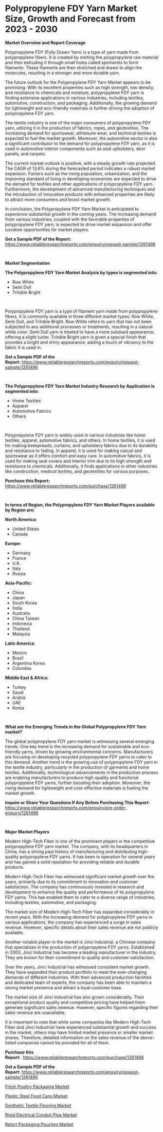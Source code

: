 <p><h1>Polypropylene FDY Yarn Market Size, Growth and Forecast from 2023 - 2030</h1></p><p><strong>Market Overview and Report Coverage</strong></p>
<p><p>Polypropylene FDY (Fully Drawn Yarn) is a type of yarn made from polypropylene fibers. It is created by melting the polypropylene raw material and then extruding it through small holes called spinnerets to form filaments. These filaments are then stretched and drawn to align the molecules, resulting in a stronger and more durable yarn.</p><p>The future outlook for the Polypropylene FDY Yarn Market appears to be promising. With its excellent properties such as high strength, low density, and resistance to chemicals and moisture, polypropylene FDY yarn is finding extensive applications in various industries, including textiles, automotive, construction, and packaging. Additionally, the growing demand for lightweight and eco-friendly materials is further driving the adoption of polypropylene FDY yarn.</p><p>The textile industry is one of the major consumers of polypropylene FDY yarn, utilizing it in the production of fabrics, ropes, and geotextiles. The increasing demand for sportswear, athleisure wear, and technical textiles is expected to fuel the market growth. Moreover, the automotive sector is also a significant contributor to the demand for polypropylene FDY yarn, as it is used in automotive interior components such as seat upholstery, door panels, and carpets.</p><p>The current market outlook is positive, with a steady growth rate projected. The CAGR of 13.6% during the forecasted period indicates a robust market expansion. Factors such as the rising population, urbanization, and the improving standard of living in developing economies are expected to drive the demand for textiles and other applications of polypropylene FDY yarn. Furthermore, the development of advanced manufacturing techniques and the introduction of innovative products with enhanced properties are likely to attract more consumers and boost market growth.</p><p>In conclusion, the Polypropylene FDY Yarn Market is anticipated to experience substantial growth in the coming years. The increasing demand from various industries, coupled with the favorable properties of polypropylene FDY yarn, is expected to drive market expansion and offer lucrative opportunities for market players.</p></p>
<p><strong>Get a Sample PDF of the Report:</strong> <a href="https://www.reliableresearchreports.com/enquiry/request-sample/1261496">https://www.reliableresearchreports.com/enquiry/request-sample/1261496</a></p>
<p>&nbsp;</p>
<p><strong>Market Segmentation</strong></p>
<p><strong>The Polypropylene FDY Yarn Market Analysis by types is segmented into:</strong></p>
<p><ul><li>Row White</li><li>Semi Dull</li><li>Triloble Bright</li></ul></p>
<p>&nbsp;</p>
<p><p>Polypropylene FDY yarn is a type of filament yarn made from polypropylene fibers. It is commonly available in three different market types: Row White, Semi Dull, and Triloble Bright. Row White refers to yarn that has not been subjected to any additional processes or treatments, resulting in a natural white color. Semi Dull yarn is treated to have a more subdued appearance, offering a slight luster. Triloble Bright yarn is given a special finish that provides a bright and shiny appearance, adding a touch of vibrancy to the fabric it is used in.</p></p>
<p><strong>Get a Sample PDF of the Report:</strong>&nbsp;<a href="https://www.reliableresearchreports.com/enquiry/request-sample/1261496">https://www.reliableresearchreports.com/enquiry/request-sample/1261496</a></p>
<p>&nbsp;</p>
<p><strong>The Polypropylene FDY Yarn Market Industry Research by Application is segmented into:</strong></p>
<p><ul><li>Home Textiles</li><li>Apparel</li><li>Automotive Fabrics</li><li>Others</li></ul></p>
<p>&nbsp;</p>
<p><p>Polypropylene FDY yarn is widely used in various industries like home textiles, apparel, automotive fabrics, and others. In home textiles, it is used for making bedspreads, curtains, and upholstery fabrics due to its durability and resistance to fading. In apparel, it is used for making casual and sportswear as it offers comfort and easy care. In automotive fabrics, it is used for making seat covers and interior trim due to its high strength and resistance to chemicals. Additionally, it finds applications in other industries like construction, medical textiles, and geotextiles for various purposes.</p></p>
<p><strong>Purchase this Report:</strong>&nbsp; <a href="https://www.reliableresearchreports.com/purchase/1261496">https://www.reliableresearchreports.com/purchase/1261496</a></p>
<p>&nbsp;</p>
<p><strong>In terms of Region, the Polypropylene FDY Yarn Market Players available by Region are:</strong></p>
<p>
    <p> <strong> North America: </strong>
        <ul>
            <li>United States</li>
            <li>Canada</li>
        </ul>
        </p> 
    <p> <strong> Europe: </strong>
        <ul>
            <li>Germany</li>
            <li>France</li>
            <li>U.K.</li>
            <li>Italy</li>
            <li>Russia</li>
        </ul>
        </p> 
    <p> <strong> Asia-Pacific: </strong>
        <ul>
            <li>China</li>
            <li>Japan</li>
            <li>South Korea</li>
            <li>India</li>
            <li>Australia</li>
            <li>China Taiwan</li>
            <li>Indonesia</li>
            <li>Thailand</li>
            <li>Malaysia</li>
        </ul>
        </p> 
    <p> <strong> Latin America: </strong>
        <ul>
            <li>Mexico</li>
            <li>Brazil</li>
            <li>Argentina Korea</li>
            <li>Colombia</li>
        </ul>
        </p> 
    <p> <strong> Middle East & Africa: </strong>
        <ul>
            <li>Turkey</li>
            <li>Saudi</li>
            <li>Arabia</li>
            <li>UAE</li>
            <li>Korea</li>
        </ul>
    </p>
    </p>
<p>&nbsp;</p>
<p><strong>What are the Emerging Trends in the Global Polypropylene FDY Yarn market?</strong></p>
<p><p>The global polypropylene FDY yarn market is witnessing several emerging trends. One key trend is the increasing demand for sustainable and eco-friendly yarns, driven by growing environmental concerns. Manufacturers are focusing on developing recycled polypropylene FDY yarns to cater to this demand. Another trend is the growing use of polypropylene FDY yarn in the textile industry, particularly in the production of garments and home textiles. Additionally, technological advancements in the production process are enabling manufacturers to produce high-quality and functional polypropylene FDY yarns, further boosting their adoption. Moreover, the rising demand for lightweight and cost-effective materials is fueling the market growth.</p></p>
<p><strong>Inquire or Share Your Questions If Any Before Purchasing This Report</strong>- <a href="https://www.reliableresearchreports.com/enquiry/pre-order-enquiry/1261496">https://www.reliableresearchreports.com/enquiry/pre-order-enquiry/1261496</a></p>
<p>&nbsp;</p>
<p><strong>Major Market Players</strong></p>
<p><p>Modern High-Tech Fiber is one of the prominent players in the competitive polypropylene FDY yarn market. The company, with its headquarters in China, has a strong past history of manufacturing and distributing high-quality polypropylene FDY yarns. It has been in operation for several years and has gained a solid reputation for providing reliable and durable products.</p><p>Modern High-Tech Fiber has witnessed significant market growth over the years, primarily due to its commitment to innovation and customer satisfaction. The company has continuously invested in research and development to enhance the quality and performance of its polypropylene FDY yarns. This has enabled them to cater to a diverse range of industries, including textiles, automotive, and packaging.</p><p>The market size of Modern High-Tech Fiber has expanded considerably in recent years. With the increasing demand for polypropylene FDY yarns in various applications, the company has experienced a surge in sales revenue. However, specific details about their sales revenue are not publicly available.</p><p>Another notable player in the market is Jinci Industrial, a Chinese company that specializes in the production of polypropylene FDY yarns. Established in 2003, Jinci Industrial has become a leading manufacturer in the industry. They are known for their commitment to quality and customer satisfaction.</p><p>Over the years, Jinci Industrial has witnessed consistent market growth. They have expanded their product portfolio to meet the ever-changing demands of different industries. With their advanced production facilities and dedicated team of experts, the company has been able to maintain a strong market presence and attract a loyal customer base.</p><p>The market size of Jinci Industrial has also grown considerably. Their exceptional product quality and competitive pricing have helped them generate significant sales revenue. However, specific figures regarding their sales revenue are unavailable.</p><p>It is important to note that while some companies like Modern High-Tech Fiber and Jinci Industrial have experienced substantial growth and success in the market, others may have limited market presence or smaller market shares. Therefore, detailed information on the sales revenue of the above-listed companies cannot be provided for all of them.</p></p>
<p><strong>Purchase this Report:</strong>&nbsp;&nbsp;<a href="https://www.reliableresearchreports.com/purchase/1261496">https://www.reliableresearchreports.com/purchase/1261496</a></p>
<p></p>
<p><strong>Get a Sample PDF of the Report:</strong>&nbsp;<a href="https://www.reliableresearchreports.com/enquiry/request-sample/1261496">https://www.reliableresearchreports.com/enquiry/request-sample/1261496</a></p>
<p><p><a href="https://github.com/Chiragrp22/Market-Research-Report-List-2/blob/main/fresh-poultry-packaging-market.md">Fresh Poultry Packaging Market</a></p><p><a href="https://github.com/Chiragrp23/Market-Research-Report-List-2/blob/main/plastic-steel-food-cans-market.md">Plastic Steel Food Cans Market</a></p><p><a href="https://github.com/ChiragRp1/Market-Research-Report-List-2/blob/main/synthetic-textile-flooring-market.md">Synthetic Textile Flooring Market</a></p><p><a href="https://github.com/Chiragrp24/Market-Research-Report-List-2/blob/main/rigid-electrical-conduit-pipe-market.md">Rigid Electrical Conduit Pipe Market</a></p><p><a href="https://github.com/ChiragRP21/Market-Research-Report-List-2/blob/main/retort-packaging-pouches-market.md">Retort Packaging Pouches Market</a></p></p>